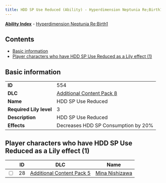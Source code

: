 ```yaml
---
title: HDD SP Use Reduced (Ability) - Hyperdimension Neptunia Re;Birth1
---
```


[**Ability Index**](/neptunia/rb1/ability/index.html) - [Hyperdimension Neptunia Re;Birth1](/neptunia/rb1)

## Contents

- [Basic information](#basic-information)
- [Player characters who have HDD SP Use Reduced as a Lily effect (1)](#player-characters-who-have-hdd-sp-use-reduced-as-a-lily-effect-1)

## Basic information

|   |   |
| -- | -- |
| **ID** | 554
**DLC** | [Additional Content Pack 8](/neptunia/rb1/dlc/17-pack8.html)
**Name** | HDD SP Use Reduced
**Required Lily level** | 3
**Description** | HDD SP Use Reduced
**Effects** | Decreases HDD SP Consumption by 20% |


## Player characters who have HDD SP Use Reduced as a Lily effect (1)

|    | ID | DLC | Name |
| -- | -- | --- | ---- |
| <input type="checkbox" id="rb1-player-14-28" class="trackbox" /> | 28 | [Additional Content Pack 5](/neptunia/rb1/dlc/14-pack5.html) | [Mina Nishizawa](/neptunia/rb1/player/14-28-mina-nishizawa.html) |
